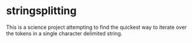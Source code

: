 # stringsplitting

This is a science project attempting to find the quickest way to iterate over the tokens in a single character delimited string.
